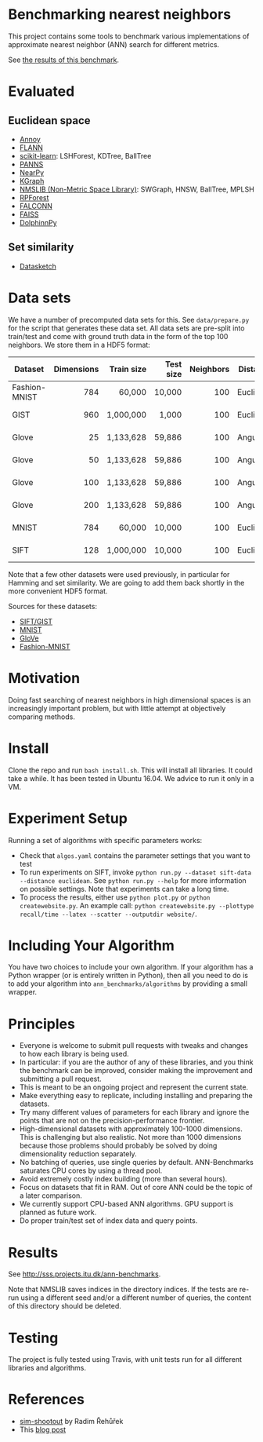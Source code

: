 Benchmarking nearest neighbors
==============================

This project contains some tools to benchmark various implementations of approximate nearest neighbor (ANN) search for different metrics.

See [the results of this benchmark](http://sss.projects.itu.dk/ann-benchmarks).

Evaluated
=========

Euclidean space
---------------

* [Annoy](https://github.com/spotify/annoy)
* [FLANN](http://www.cs.ubc.ca/research/flann/)
* [scikit-learn](http://scikit-learn.org/stable/modules/neighbors.html): LSHForest, KDTree, BallTree
* [PANNS](https://github.com/ryanrhymes/panns)
* [NearPy](http://nearpy.io)
* [KGraph](https://github.com/aaalgo/kgraph)
* [NMSLIB (Non-Metric Space Library)](https://github.com/searchivarius/nmslib): SWGraph, HNSW, BallTree, MPLSH
* [RPForest](https://github.com/lyst/rpforest)
* [FALCONN](http://falconn-lib.org/)
* [FAISS](https://github.com/facebookresearch/faiss.git)
* [DolphinnPy](https://github.com/ipsarros/DolphinnPy)

Set similarity
--------------
* [Datasketch](https://github.com/ekzhu/datasketch)

Data sets
=========

We have a number of precomputed data sets for this. See `data/prepare.py` for the script that generates these data set. All data sets are pre-split into train/test and come with ground truth data in the form of the top 100 neighbors. We store them in a HDF5 format:

| Dataset         | Dimensions | Train size | Test size | Neighbors | Distance  | URL                                                          |
| --------------- | ---------: | ---------: | --------: | --------: | --------- | ------------------------------------------------------------ |
| Fashion-MNIST   |        784 |     60,000 |    10,000 |       100 | Euclidean | http://vectors.erikbern.com/fashion-mnist-784-euclidean.hdf5 |
| GIST            |        960 |  1,000,000 |     1,000 |       100 | Euclidean | http://vectors.erikbern.com/gist-960-euclidean.hdf5          |
| Glove           |         25 |  1,133,628 |    59,886 |       100 | Angular   | http://vectors.erikbern.com/glove-25-angular.hdf5            |
| Glove           |         50 |  1,133,628 |    59,886 |       100 | Angular   | http://vectors.erikbern.com/glove-50-angular.hdf5            |
| Glove           |        100 |  1,133,628 |    59,886 |       100 | Angular   | http://vectors.erikbern.com/glove-100-angular.hdf5           |
| Glove           |        200 |  1,133,628 |    59,886 |       100 | Angular   | http://vectors.erikbern.com/glove-200-angular.hdf5           |
| MNIST           |        784 |     60,000 |    10,000 |       100 | Euclidean | http://vectors.erikbern.com/mnist-784-euclidean.hdf5         |
| SIFT            |        128 |  1,000,000 |    10,000 |       100 | Euclidean | http://vectors.erikbern.com/sift-128-euclidean.hdf5          |

Note that a few other datasets were used previously, in particular for Hamming and set similarity. We are going to add them back shortly in the more convenient HDF5 format.

Sources for these datasets:

* [SIFT/GIST](http://corpus-texmex.irisa.fr/)
* [MNIST](http://yann.lecun.com/exdb/mnist/)
* [GloVe](http://nlp.stanford.edu/projects/glove/)
* [Fashion-MNIST](https://github.com/zalandoresearch/fashion-mnist)

Motivation
==========

Doing fast searching of nearest neighbors in high dimensional spaces is an increasingly important problem, but with little attempt at objectively comparing methods.

Install
=======

Clone the repo and run `bash install.sh`. This will install all libraries. It could take a while. It has been tested in Ubuntu 16.04. We advice to run it only in a VM.

Experiment Setup
================

Running a set of algorithms with specific parameters works:

* Check that `algos.yaml` contains the parameter settings that you want to test
* To run experiments on SIFT, invoke `python run.py --dataset sift-data --distance euclidean`. See `python run.py --help` for more information on possible settings. Note that experiments can take a long time. 
* To process the results, either use `python plot.py` or `python createwebsite.py`. An example call: `python createwebsite.py --plottype recall/time --latex --scatter --outputdir website/`. 

Including Your Algorithm
========================
You have two choices to include your own algorithm. If your algorithm has a Python wrapper (or is entirely written in Python), then all you need to do is to add your algorithm into `ann_benchmarks/algorithms` by providing a small wrapper. 

Principles
==========

* Everyone is welcome to submit pull requests with tweaks and changes to how each library is being used.
* In particular: if you are the author of any of these libraries, and you think the benchmark can be improved, consider making the improvement and submitting a pull request.
* This is meant to be an ongoing project and represent the current state.
* Make everything easy to replicate, including installing and preparing the datasets.
* Try many different values of parameters for each library and ignore the points that are not on the precision-performance frontier.
* High-dimensional datasets with approximately 100-1000 dimensions. This is challenging but also realistic. Not more than 1000 dimensions because those problems should probably be solved by doing dimensionality reduction separately.
* No batching of queries, use single queries by default. ANN-Benchmarks saturates CPU cores by using a thread pool.
* Avoid extremely costly index building (more than several hours).
* Focus on datasets that fit in RAM. Out of core ANN could be the topic of a later comparison.
* We currently support CPU-based ANN algorithms. GPU support is planned as future work.
* Do proper train/test set of index data and query points.

Results
=======
See http://sss.projects.itu.dk/ann-benchmarks.

Note that NMSLIB saves indices in the directory indices. 
If the tests are re-run using a different seed and/or a different number of queries, the
content of this directory should be deleted.

Testing
=======

The project is fully tested using Travis, with unit tests run for all different libraries and algorithms.

References
==========

* [sim-shootout](https://github.com/piskvorky/sim-shootout) by Radim Řehůřek
* This [blog post](http://maheshakya.github.io/gsoc/2014/08/17/performance-comparison-among-lsh-forest-annoy-and-flann.html)
